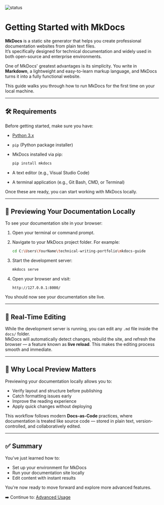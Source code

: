 ![status](https://img.shields.io/badge/status-production--ready-blue)

# Getting Started with MkDocs

**MkDocs** is a static site generator that helps you create professional documentation websites from plain text files.  
It’s specifically designed for technical documentation and widely used in both open-source and enterprise environments.

One of MkDocs' greatest advantages is its simplicity. You write in **Markdown**, a lightweight and easy-to-learn markup language, and MkDocs turns it into a fully functional website.

This guide walks you through how to run MkDocs for the first time on your local machine.

---

## 🛠️ Requirements

Before getting started, make sure you have:

- [Python 3.x](https://www.python.org/)
- `pip` (Python package installer)
- MkDocs installed via pip:
  
  ```bash
  pip install mkdocs
  ```

- A text editor (e.g., Visual Studio Code)
- A terminal application (e.g., Git Bash, CMD, or Terminal)

Once these are ready, you can start working with MkDocs locally.

---

## 🚀 Previewing Your Documentation Locally

To see your documentation site in your browser:

1. Open your terminal or command prompt.

2. Navigate to your MkDocs project folder. For example:

   ```bash
   cd C:\Users\YourName\technical-writing-portfolio\mkdocs-guide
   ```

3. Start the development server:

   ```bash
   mkdocs serve
   ```

4. Open your browser and visit:

   ```
   http://127.0.0.1:8000/
   ```

You should now see your documentation site live.

---

## 🔁 Real-Time Editing

While the development server is running, you can edit any `.md` file inside the `docs/` folder.  
MkDocs will automatically detect changes, rebuild the site, and refresh the browser — a feature known as **live reload**. This makes the editing process smooth and immediate.

---

## 📌 Why Local Preview Matters

Previewing your documentation locally allows you to:

- Verify layout and structure before publishing
- Catch formatting issues early
- Improve the reading experience
- Apply quick changes without deploying

This workflow follows modern **Docs-as-Code** practices, where documentation is treated like source code — stored in plain text, version-controlled, and collaboratively edited.

---

## ✅ Summary

You’ve just learned how to:

- Set up your environment for MkDocs
- Run your documentation site locally
- Edit content with instant results

You're now ready to move forward and explore more advanced features.

➡️ Continue to: [Advanced Usage](advanced.md)
